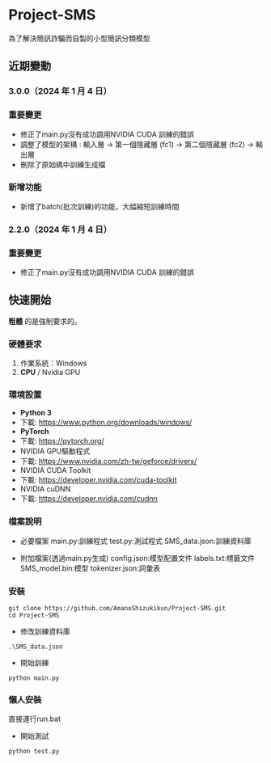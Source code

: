 # Project-SMS

為了解決簡訊詐騙而自製的小型簡訊分類模型


## 近期變動
### 3.0.0（2024 年 1 月 4 日）
### 重要變更
- 修正了main.py沒有成功調用NVIDIA CUDA 訓練的錯誤
- 調整了模型的架構 : 輸入層 → 第一個隱藏層 (fc1) → 第二個隱藏層 (fc2) → 輸出層
- 刪除了原始碼中訓練生成檔

### 新增功能
- 新增了batch(批次訓練)的功能，大幅縮短訓練時間


### 2.2.0（2024 年 1 月 4 日）
### 重要變更
- 修正了main.py沒有成功調用NVIDIA CUDA 訓練的錯誤


## 快速開始
 **粗體** 的是強制要求的。
 
### 硬體要求
1. 作業系統：Windows
1. **CPU** / Nvidia GPU

### 環境設置
- **Python 3**
- 下載: https://www.python.org/downloads/windows/
- **PyTorch**
- 下載: https://pytorch.org/
- NVIDIA GPU驅動程式
- 下載: https://www.nvidia.com/zh-tw/geforce/drivers/
- NVIDIA CUDA Toolkit
- 下載: https://developer.nvidia.com/cuda-toolkit
- NVIDIA cuDNN
- 下載: https://developer.nvidia.com/cudnn

### 檔案說明
- 必要檔案
  main.py:訓練程式
  test.py:測試程式
  SMS_data.json:訓練資料庫
  
- 附加檔案(透過main.py生成)
  config.json:模型配置文件
  labels.txt:標籤文件
  SMS_model.bin:模型
  tokenizer.json:詞彙表

### 安裝
```shell
git clone https://github.com/AmanoShizukikun/Project-SMS.git
cd Project-SMS
```

- 修改訓練資料庫
```shell
.\SMS_data.json
```

- 開始訓練
```shell
python main.py
```

### 懶人安裝
直接運行run.bat

- 開始測試
```shell
python test.py
```
